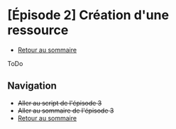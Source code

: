 # [Épisode 2] Création d'une ressource

* [Retour au sommaire](./#Épisode-2-création-d-une-ressource)

ToDo

## Navigation

* ~~Aller au script de l'épisode 3~~
* ~~Aller au sommaire de l'épisode 3~~
* [Retour au sommaire](./#Épisode-2-création-d-une-ressource)